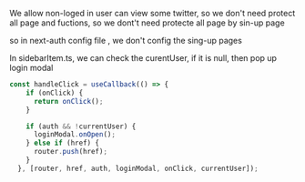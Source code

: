 We allow non-loged in user can view some twitter, so we don't need protect all page and fuctions, so we dont't need protecte all page by sin-up page

so in next-auth config file , we don't config the sing-up pages


In sidebarItem.ts, we can check the curentUser, if it is null, then pop up login modal

```js
const handleClick = useCallback(() => {
    if (onClick) {
      return onClick();
    }

    if (auth && !currentUser) {
      loginModal.onOpen();
    } else if (href) {
      router.push(href);
    }
  }, [router, href, auth, loginModal, onClick, currentUser]);
```